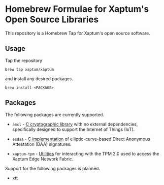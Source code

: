 Homebrew Formulae for Xaptum's Open Source Libraries
============

This repository is a Homebrew Tap for Xaptum's open source software.

## Usage

Tap the repository

```
brew tap xaptum/xaptum
```

and install any desired packages.

```
brew install <PACKAGE>
```

## Packages

The following packages are currently supported.

* `amcl` - [C cryptographic
  library](https://github.com/milagro-crypto/milagro-crypto-c) with no
  external dependencies, specifically designed to support the Internet
  of Things (IoT).

* `ecdaa` - [C implementation](https://github.com/xaptum/ecdaa) of
  elliptic-curve-based Direct Anonymous Attestation (DAA) signatures.

* `xaptum-tpm` - [Utilities](https://github.com/xaptum/xaptum-tpm) for
  interacting with the TPM 2.0 used to access the Xaptum Edge Network
  Fabric.

Support for the following packages is planned.

* xtt
